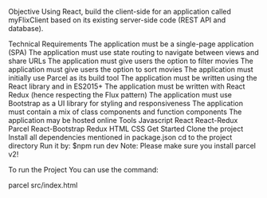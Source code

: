 Objective
Using React, build the client-side for an application called myFlixClient based on its existing server-side code (REST API and database).

Technical Requirements
The application must be a single-page application (SPA)
The application must use state routing to navigate between views and share URLs
The application must give users the option to filter movies
The application must give users the option to sort movies
The application must initially use Parcel as its build tool
The application must be written using the React library and in ES2015+
The application must be written with React Redux (hence respecting the Flux pattern)
The application must use Bootstrap as a UI library for styling and responsiveness
The application must contain a mix of class components and function components
The application may be hosted online
Tools
Javascript
React
React-Redux
Parcel
React-Bootstrap
Redux
HTML
CSS
Get Started
Clone the project
Install all dependencies mentioned in package.json
cd to the project directory
Run it by:
$npm run dev
Note: Please make sure you install parcel v2!

To run the Project
You can use the command:

parcel src/index.html
 
